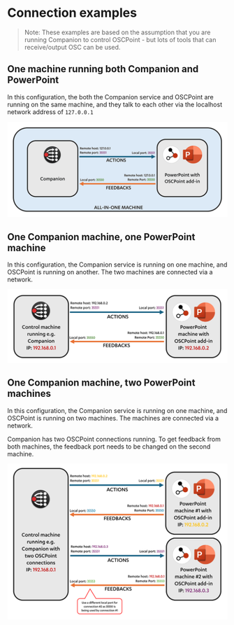 # Connection examples

> Note: These examples are based on the assumption that you are running Companion to control OSCPoint - but lots of tools that can receive/output OSC can be used.

## One machine running both Companion and PowerPoint

In this configuration, the both the Companion service and OSCPoint are running on the same machine, and they talk to each other via the localhost network address of `127.0.0.1`

![One machine running both Companion and PowerPoint](./assets/connection_examples/one_machine.png)

## One Companion machine, one PowerPoint machine

In this configuration, the Companion service is running on one machine, and OSCPoint is running on another. The two machines are connected via a network.

![One Companion machine, one PowerPoint machine](./assets/connection_examples/two_machines.png)

## One Companion machine, two PowerPoint machines

In this configuration, the Companion service is running on one machine, and OSCPoint is running on two machines. The machines are connected via a network.

Companion has two OSCPoint connections running. To get feedback from both machines, the feedback port needs to be changed on the second machine.

![One Companion machine, two PowerPoint machines](./assets/connection_examples/three_machines.png)